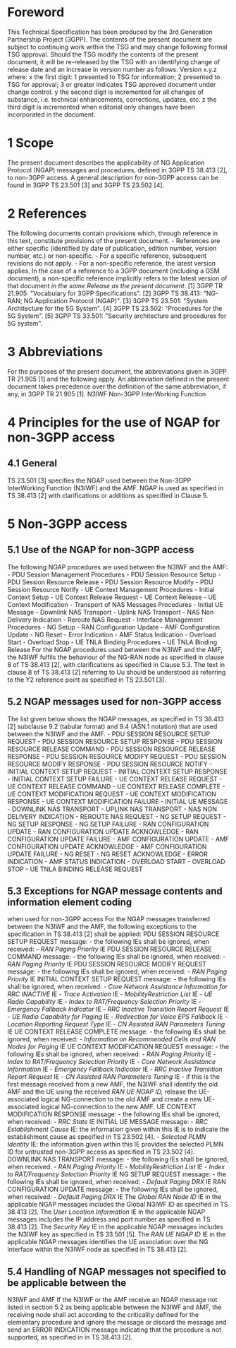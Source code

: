 # Foreword
This Technical Specification has been produced by the 3rd Generation
Partnership Project (3GPP).
The contents of the present document are subject to continuing work within the
TSG and may change following formal TSG approval. Should the TSG modify the
contents of the present document, it will be re-released by the TSG with an
identifying change of release date and an increase in version number as
follows:
Version x.y.z
where:
x the first digit:
1 presented to TSG for information;
2 presented to TSG for approval;
3 or greater indicates TSG approved document under change control.
y the second digit is incremented for all changes of substance, i.e. technical
enhancements, corrections, updates, etc.
z the third digit is incremented when editorial only changes have been
incorporated in the document.
# 1 Scope
The present document describes the applicability of NG Application Protocol
(NGAP) messages and procedures, defined in 3GPP TS 38.413 [2], to non-3GPP
access. A general description for non-3GPP access can be found in 3GPP TS
23.501 [3] and 3GPP TS 23.502 [4].
# 2 References
The following documents contain provisions which, through reference in this
text, constitute provisions of the present document.
\- References are either specific (identified by date of publication, edition
number, version number, etc.) or non‑specific.
\- For a specific reference, subsequent revisions do not apply.
\- For a non-specific reference, the latest version applies. In the case of a
reference to a 3GPP document (including a GSM document), a non-specific
reference implicitly refers to the latest version of that document _in the
same Release as the present document_.
[1] 3GPP TR 21.905: \"Vocabulary for 3GPP Specifications\".
[2] 3GPP TS 38.413: \"NG-RAN; NG Application Protocol (NGAP)\".
[3] 3GPP TS 23.501: \"System Architecture for the 5G System\".
[4] 3GPP TS 23.502: \"Procedures for the 5G System\".
[5] 3GPP TS 33.501: \"Security architecture and procedures for 5G system\".
# 3 Abbreviations
For the purposes of the present document, the abbreviations given in 3GPP TR
21.905 [1] and the following apply. An abbreviation defined in the present
document takes precedence over the definition of the same abbreviation, if
any, in 3GPP TR 21.905 [1].
N3IWF Non-3GPP InterWorking Function
# 4 Principles for the use of NGAP for non-3GPP access
## 4.1 General
TS 23.501 [3] specifies the NGAP used between the Non-3GPP InterWorking
Function (N3IWF) and the AMF. NGAP is used as specified in TS 38.413 [2] with
clarifications or additions as specified in Clause 5.
# 5 Non-3GPP access
## 5.1 Use of the NGAP for non-3GPP access
The following NGAP procedures are used between the N3IWF and the AMF:
\- PDU Session Management Procedures
\- PDU Session Resource Setup
\- PDU Session Resource Release
\- PDU Session Resource Modify
\- PDU Session Resource Notify
\- UE Context Management Procedures
\- Initial Context Setup
\- UE Context Release Request
\- UE Context Release
\- UE Context Modification
\- Transport of NAS Messages Procedures
\- Initial UE Message
\- Downlink NAS Transport
\- Uplink NAS Transport
\- NAS Non Delivery Indication
\- Reroute NAS Request
\- Interface Management Procedures
\- NG Setup
\- RAN Configuration Update
\- AMF Configuration Update
\- NG Reset
\- Error Indication
\- AMF Status Indication
\- Overload Start
\- Overload Stop
\- UE TNLA Binding Procedures
\- UE TNLA Binding Release
For the NGAP procedures used between the N3IWF and the AMF, the N3IWF fulfils
the behaviour of the NG-RAN node as specified in clause 8 of TS 38.413 [2],
with clarifications as specified in Clause 5.3. The text in clause 8 of TS
38.413 [2] referring to Uu should be understood as referring to the Y2
reference point as specified in TS 23.501 [3].
## 5.2 NGAP messages used for non-3GPP access
The list given below shows the NGAP messages, as specified in TS 38.413 [2]
subclause 9.2 (tabular format) and 9.4
(ASN.1 notation) that are used between the N3IWF and the AMF.
\- PDU SESSION RESOURCE SETUP REQUEST
\- PDU SESSION RESOURCE SETUP RESPONSE
\- PDU SESSION RESOURCE RELEASE COMMAND
\- PDU SESSION RESOURCE RELEASE RESPONSE
\- PDU SESSION RESOURCE MODIFY REQUEST
\- PDU SESSION RESOURCE MODIFY RESPONSE
\- PDU SESSION RESOURCE NOTIFY
\- INITIAL CONTEXT SETUP REQUEST
\- INITIAL CONTEXT SETUP RESPONSE
\- INITIAL CONTEXT SETUP FAILURE
\- UE CONTEXT RELEASE REQUEST
\- UE CONTEXT RELEASE COMMAND
\- UE CONTEXT RELEASE COMPLETE
\- UE CONTEXT MODIFICATION REQUEST
\- UE CONTEXT MODIFICATION RESPONSE
\- UE CONTEXT MODIFICATION FAILURE
\- INITIAL UE MESSAGE
\- DOWNLINK NAS TRANSPORT
\- UPLINK NAS TRANSPORT
\- NAS NON DELIVERY INDICATION
\- REROUTE NAS REQUEST
\- NG SETUP REQUEST
\- NG SETUP RESPONSE
\- NG SETUP FAILURE
\- RAN CONFIGURATION UPDATE
\- RAN CONFIGURATION UPDATE ACKNOWLEDGE
\- RAN CONFIGURATION UPDATE FAILURE
\- AMF CONFIGURATION UPDATE
\- AMF CONFIGURATION UPDATE ACKNOWLEDGE
\- AMF CONFIGURATION UPDATE FAILURE
\- NG RESET
\- NG RESET ACKNOWLEDGE
\- ERROR INDICATION
\- AMF STATUS INDICATION
\- OVERLOAD START
\- OVERLOAD STOP
\- UE TNLA BINDING RELEASE REQUEST
## 5.3 Exceptions for NGAP message contents and information element coding
when used for non-3GPP access
For the NGAP messages transferred between the N3IWF and the AMF, the following
exceptions to the specification in TS 38.413 [2] shall be applied:
PDU SESSION RESOURCE SETUP REQUEST message:
\- the following IEs shall be ignored, when received:
\- _RAN Paging Priority_ IE
PDU SESSION RESOURCE RELEASE COMMAND message:
\- the following IEs shall be ignored, when received:
\- _RAN Paging Priority_ IE
PDU SESSION RESOURCE MODIFY REQUEST message:
\- the following IEs shall be ignored, when received:
\- _RAN Paging Priority_ IE
INITIAL CONTEXT SETUP REQUEST message:
\- the following IEs shall be ignored, when received:
\- _Core Network Assistance Information_ _for RRC INACTIVE_ IE
\- _Trace Activation_ IE
\- _MobilityRestriction List_ IE
\- _UE Radio Capability_ IE
\- _Index to RAT/Frequency Selection Priority_ IE
\- _Emergency Fallback Indicator_ IE
\- _RRC Inactive Transition Report Request_ IE
\- _UE Radio Capability for Paging_ IE
\- _Redirection for Voice EPS Fallback_ IE
\- _Location Reporting Request Type_ IE
\- _CN Assisted RAN Parameters Tuning_ IE
UE CONTEXT RELEASE COMPLETE message:
\- the following IEs shall be ignored, when received:
\- _Information on Recommended Cells and RAN Nodes for Paging_ IE
UE CONTEXT MODIFICATION REQUEST message:
\- the following IEs shall be ignored, when received:
\- _RAN Paging Priority_ IE
\- _Index to RAT/Frequency Selection Priority_ IE
\- _Core Network Assistance Information_ IE
\- _Emergency Fallback Indicator_ IE
\- _RRC Inactive Transition Report Request_ IE
\- _CN Assisted RAN Parameters Tuning_ IE
\- if this is the first message received from a new AMF, the N3IWF shall
identify the old AMF and the UE using the received _RAN UE NGAP ID,_ release
the UE-associated logical NG-connection to the old AMF and create a new UE-
associated logical NG-connection to the new AMF.
UE CONTEXT MODIFICATION RESPONSE message:
\- the following IEs shall be ignored, when received:
\- _RRC State_ IE
INITIAL UE MESSAGE message:
\- _RRC Establishment Cause_ IE: the information given within this IE is to
indicate the establishment cause as specified in TS 23.502 [4].
\- _Selected PLMN Identity_ IE: the information given within this IE provides
the selected PLMN ID for untrusted non-3GPP access as specified in TS 23.502
[4].
DOWNLINK NAS TRANSPORT message:
\- the following IEs shall be ignored, when received:
\- _RAN Paging Priority_ IE
\- _MobilityRestriction List_ IE
\- _Index to RAT/Frequency Selection Priority_ IE
NG SETUP REQUEST message:
\- the following IEs shall be ignored, when received:
\- _Default Paging DRX_ IE
RAN CONFIGURATION UPDATE message:
\- the following IEs shall be ignored, when received:
\- _Default Paging DRX_ IE
The _Global RAN Node ID_ IE in the applicable NGAP messages includes the
Global N3IWF ID as specified in TS 38.413 [2].
The _User Location Information_ IE in the applicable NGAP messages includes
the IP address and port number as specified in TS 38.413 [2].
The _Security Key_ IE in the applicable NGAP messages includes the N3IWF key
as specified in TS 33.501 [5].
The _RAN UE NGAP ID_ IE in the applicable NGAP messages identifies the UE
association over the NG interface within the N3IWF node as specified in TS
38.413 [2].
## 5.4 Handling of NGAP messages not specified to be applicable between the
N3IWF and AMF
If the N3IWF or the AMF receive an NGAP message not listed in section 5.2 as
being applicable between the N3IWF and AMF, the receiving node shall act
according to the criticality defined for the elementary procedure and ignore
the message or discard the message and send an ERROR INDICATION message
indicating that the procedure is not supported, as specified in in TS 38.413
[2].
#